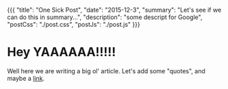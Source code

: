 {{{
  "title": "One Sick Post",
  "date": "2015-12-3",
  "summary": "Let's see if we can do this in summary...",
  "description": "some descript for Google",
  "postCss": "./post.css",
  "postJs": "./post.js"
}}}

# Hey YAAAAAA!!!!!

Well here we are writing a big ol' article. Let's add some "quotes", and maybe a [link](http://robwierzbowski.com).
